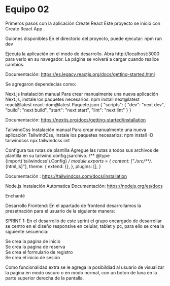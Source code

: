 # Equipo 02



Primeros pasos con la aplicación Create React
Este proyecto se inició con Create React App .

Guiones disponibles
En el directorio del proyecto, puede ejecutar:
npm run dev

Ejecuta la aplicación en el modo de desarrollo. 
Abra http://localhost:3000 para verlo en su navegador.
La página se volverá a cargar cuando realice cambios.

Documentación:
https://es.legacy.reactjs.org/docs/getting-started.html

Se agregaron dependecias como: 

Next.js
Instalación manual
Para crear manualmente una nueva aplicación Next.js, instale los paquetes necesarios:
npm install next@latest react@latest react-dom@latest
Paquete.json
{
  "scripts": {
    "dev": "next dev",
    "build": "next build",
    "start": "next start",
    "lint": "next lint"
  }
}

Documentación:
https://nextjs.org/docs/getting-started/installation

TailwindCss
Instalación manual
Para crear manualmente una nueva aplicación TailwindCss, instale los paquetes necesarios:
npm install -D tailwindcss
npx tailwindcss init

Configura tus rutas de plantilla
Agregue las rutas a todos sus archivos de plantilla en su tailwind.config.jsarchivo.
/** @type {import('tailwindcss').Config} */
module.exports = {
  content: ["./src/**/*.{html,js}"],
  theme: {
    extend: {},
  },
  plugins: [],
}

Documentación :
https://tailwindcss.com/docs/installation

Node.js
Instalación Automatica
Documentación:
https://nodejs.org/es/docs


Enchanté

Desarrollo Frontend: 
En el apartado de frontend desarrollamos la presetnación para el usuario de la siguiente manera: 

SPRINT 1:
En el desarrollo de este sprint el grupo encargado de desarrollar se centro en el diseño responsive en celular, tablet y pc, para ello se crea la siguiente secuencia:  

Se crea la pagina de inicio <br>
Se crea la pagina de reserva <br>
Se crea el formulario de registro<br>
Se crea el inicio de sesión <br>

Como funcionalidad extra se le agrega la posibildiad al usuario de visualizar la pagina en modo oscuro o en modo normal, con un boton de luna en la parte superior derecha de la pantalla. 

